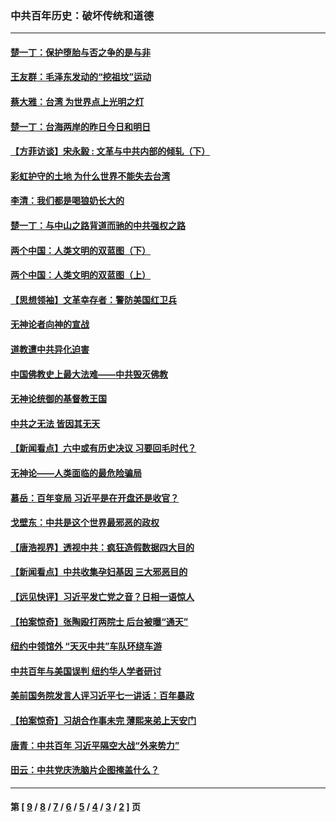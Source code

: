 ### 中共百年历史：破坏传统和道德
---
#### [楚一丁：保护堕胎与否之争的是与非](../../pages/nf1176114/n13815642.md?05010430) 
#### [王友群：毛泽东发动的“挖祖坟”运动](../../pages/nf1176114/n13723639.md?05010430) 
#### [蔡大雅：台湾 为世界点上光明之灯](../../pages/nf1176114/n13531530.md?05010430) 
#### [楚一丁：台海两岸的昨日今日和明日](../../pages/nf1176114/n13531468.md?05010430) 
#### [【方菲访谈】宋永毅 : 文革与中共内部的倾轧（下）](../../pages/nf1176114/n13486836.md?05010430) 
#### [彩虹护守的土地 为什么世界不能失去台湾](../../pages/nf1176114/n13476849.md?05010430) 
#### [李清：我们都是喝狼奶长大的](../../pages/nf1176114/n13471478.md?05010430) 
#### [楚一丁：与中山之路背道而驰的中共强权之路](../../pages/nf1176114/n13437270.md?05010430) 
#### [两个中国：人类文明的双蓝图（下）](../../pages/nf1176114/n13423132.md?05010430) 
#### [两个中国：人类文明的双蓝图（上）](../../pages/nf1176114/n13422687.md?05010430) 
#### [【思想领袖】文革幸存者：警防美国红卫兵](../../pages/nf1176114/n13339289.md?05010430) 
#### [无神论者向神的宣战](../../pages/nf1176114/n13281535.md?05010430) 
#### [道教遭中共异化迫害](../../pages/nf1176114/n13281463.md?05010430) 
#### [中国佛教史上最大法难——中共毁灭佛教](../../pages/nf1176114/n13281397.md?05010430) 
#### [无神论统御的基督教王国](../../pages/nf1176114/n13281280.md?05010430) 
#### [中共之无法 皆因其无天](../../pages/nf1176114/n13281088.md?05010430) 
#### [【新闻看点】六中或有历史决议 习要回毛时代？](../../pages/nf1176114/n13222895.md?05010430) 
#### [无神论——人类面临的最危险骗局](../../pages/nf1176114/n13196137.md?05010430) 
#### [慕岳：百年变局 习近平是在开盘还是收官？](../../pages/nf1176114/n13206516.md?05010430) 
#### [戈壁东：中共是这个世界最邪恶的政权](../../pages/nf1176114/n13085641.md?05010430) 
#### [【唐浩视界】透视中共：疯狂造假数据四大目的](../../pages/nf1176114/n13080590.md?05010430) 
#### [【新闻看点】中共收集孕妇基因 三大邪恶目的](../../pages/nf1176114/n13077182.md?05010430) 
#### [【远见快评】习近平发亡党之音？日相一语惊人](../../pages/nf1176114/n13074809.md?05010430) 
#### [【拍案惊奇】张陶殴打两院士 后台被曝“通天”](../../pages/nf1176114/n13070496.md?05010430) 
#### [纽约中领馆外 “天灭中共”车队环绕车游](../../pages/nf1176114/n13070693.md?05010430) 
#### [中共百年与美国误判 纽约华人学者研讨](../../pages/nf1176114/n13067969.md?05010430) 
#### [美前国务院发言人评习近平七一讲话：百年暴政](../../pages/nf1176114/n13066986.md?05010430) 
#### [【拍案惊奇】习胡合作事未完 薄熙来弟上天安门](../../pages/nf1176114/n13065867.md?05010430) 
#### [唐青：中共百年 习近平隔空大战“外来势力”](../../pages/nf1176114/n13065976.md?05010430) 
#### [田云：中共党庆洗脑片企图掩盖什么？](../../pages/nf1176114/n13064395.md?05010430) 

---
#### 第 [ [9](./9.md?05010430) / [8](./8.md?05010430) / [7](./7.md?05010430) / [6](./6.md?05010430) / [5](./5.md?05010430) / [4](./4.md?05010430) / [3](./3.md?05010430) / [2](./2.md?05010430) ] 页

